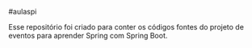 #aulaspi

Esse repositório foi criado para conter os códigos fontes do projeto de eventos para aprender Spring com Spring Boot.
